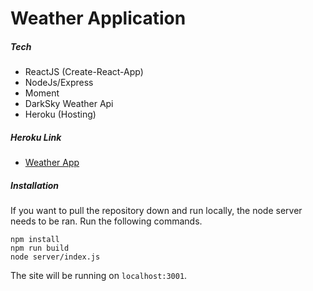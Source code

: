 # Weather Application


##### Tech
  - ReactJS (Create-React-App)
  - NodeJs/Express
  - Moment
  - DarkSky Weather Api
  - Heroku (Hosting)

##### Heroku Link
 - [Weather App](https://dallas-weather.herokuapp.com)

##### Installation
If you want to pull the repository down and run locally, the node server needs to be ran. Run the following commands.
```
npm install
npm run build
node server/index.js
```
The site will be running on `localhost:3001`.

